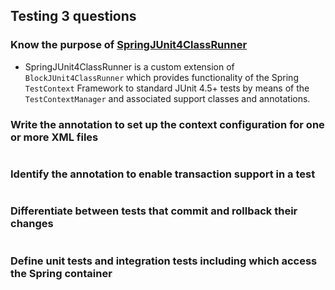 ## Testing 3 questions ##
### Know the purpose of [SpringJUnit4ClassRunner](http://static.springsource.org/spring/docs/3.0.x/javadoc-api/org/springframework/test/context/junit4/SpringJUnit4ClassRunner.html) ###
  * SpringJUnit4ClassRunner is a custom extension of `BlockJUnit4ClassRunner` which provides functionality of the Spring `TestContext` Framework to standard JUnit 4.5+ tests by means of the `TestContextManager` and associated support classes and annotations.

### Write the annotation to set up the context configuration for one or more XML files ###
```
```
### Identify the annotation to enable transaction support in a test ###
```
```
### Differentiate between tests that commit and rollback their changes ###
```
```
### Define unit tests and integration tests including which access the Spring container ###
```
```
